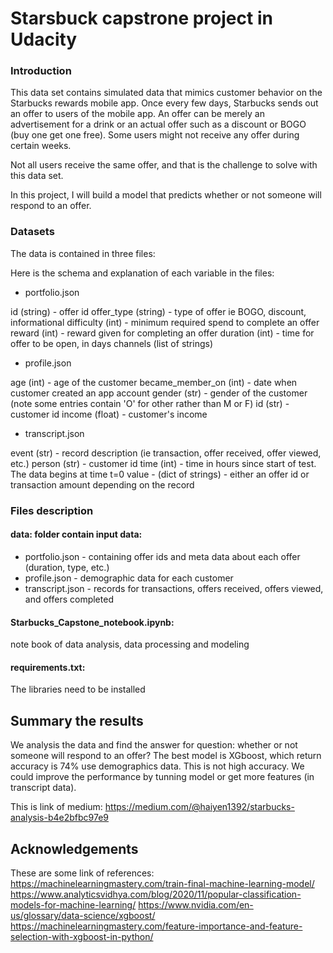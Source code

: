 # Starsbuck capstrone project in Udacity

### Introduction
This data set contains simulated data that mimics customer behavior on the Starbucks rewards mobile app. Once every few days, Starbucks sends out an offer to users of the mobile app. An offer can be merely an advertisement for a drink or an actual offer such as a discount or BOGO (buy one get one free). Some users might not receive any offer during certain weeks.

Not all users receive the same offer, and that is the challenge to solve with this data set.

In this project, I will build a model that predicts whether or not someone will respond to an offer. 

### Datasets
The data is contained in three files:


Here is the schema and explanation of each variable in the files:

* portfolio.json

id (string) - offer id
offer_type (string) - type of offer ie BOGO, discount, informational
difficulty (int) - minimum required spend to complete an offer
reward (int) - reward given for completing an offer
duration (int) - time for offer to be open, in days
channels (list of strings)

* profile.json

age (int) - age of the customer
became_member_on (int) - date when customer created an app account
gender (str) - gender of the customer (note some entries contain 'O' for other rather than M or F)
id (str) - customer id
income (float) - customer's income

* transcript.json

event (str) - record description (ie transaction, offer received, offer viewed, etc.)
person (str) - customer id
time (int) - time in hours since start of test. The data begins at time t=0
value - (dict of strings) - either an offer id or transaction amount depending on the record

### Files description
#### data: folder contain input data:
* portfolio.json - containing offer ids and meta data about each offer (duration, type, etc.)
* profile.json - demographic data for each customer
* transcript.json - records for transactions, offers received, offers viewed, and offers completed
#### Starbucks_Capstone_notebook.ipynb: 
note book of data analysis, data processing and modeling
#### requirements.txt: 
The libraries need to be installed

## Summary the results
We analysis the data and find the answer for question:  whether or not someone will respond to an offer?
The best model is XGboost, which return accuracy is 74% use demographics data.
This is not high accuracy. We could improve the performance by tunning model or get more features (in transcript data).

This is link of medium: https://medium.com/@haiyen1392/starbucks-analysis-b4e2bfbc97e9

## Acknowledgements
These are some link of references:
https://machinelearningmastery.com/train-final-machine-learning-model/
https://www.analyticsvidhya.com/blog/2020/11/popular-classification-models-for-machine-learning/
https://www.nvidia.com/en-us/glossary/data-science/xgboost/
https://machinelearningmastery.com/feature-importance-and-feature-selection-with-xgboost-in-python/
